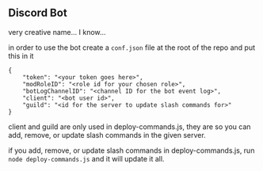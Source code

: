## Discord Bot
very creative name... I know...

in order to use the bot create a ``conf.json`` file at the root of the repo and put this in it
```
{
    "token": "<your token goes here>",
    "modRoleID": "<role id for your chosen role>",
    "botLogChannelID": "<channel ID for the bot event log>",
    "client": "<bot user id>",
    "guild": "<id for the server to update slash commands for>"
}
```

client and guild are only used in deploy-commands.js, they are so you can add, remove, or update slash commands in the given server.

if you add, remove, or update slash commands in deploy-commands.js, run ``node deploy-commands.js`` and it will update it all.

